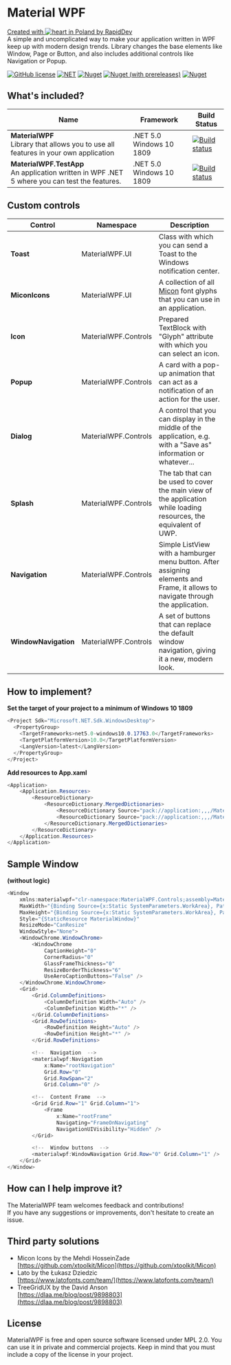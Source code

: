 # Material WPF
[Created with ![heart](http://i.imgur.com/oXJmdtz.gif) in Poland by RapidDev](https://rdev.cc/)  
A simple and uncomplicated way to make your application written in WPF keep up with modern design trends. Library changes the base elements like Window, Page or Button, and also includes additional controls like Navigation or Popup.

[![GitHub license](https://img.shields.io/github/license/rapiddev/MaterialWPF)](https://github.com/rapiddev/MaterialWPF/blob/master/LICENSE) [![NET](https://img.shields.io/badge/.NET-5.0.0-red)](https://github.com/rapiddev/MaterialWPF/blob/master/MaterialWPF.csproj) [![Nuget](https://img.shields.io/nuget/v/MaterialWPF)](https://www.nuget.org/packages/MaterialWPF/) [![Nuget (with prereleases)](https://img.shields.io/nuget/vpre/MaterialWPF?label=nuget-pre)](https://www.nuget.org/packages/MaterialWPF/) [![Nuget](https://img.shields.io/nuget/dt/MaterialWPF?label=nuget-downloads)](https://www.nuget.org/packages/MaterialWPF/)


## What's included?
| Name| Framework | Build Status |
| --- | --- | --- | 
| **MaterialWPF** <br /> Library that allows you to use all features in your own application | .NET 5.0 Windows 10 1809 | [![Build status](https://github.com/rapiddev/MaterialWPF/workflows/CI/badge.svg)](https://github.com/rapiddev/MaterialWPF/actions) | 
| **MaterialWPF.TestApp** <br /> An application written in WPF .NET 5 where you can test the features. | .NET 5.0 Windows 10 1809 | [![Build status](https://github.com/rapiddev/MaterialWPF/workflows/CI/badge.svg)](https://github.com/rapiddev/MaterialWPF/actions) | 


## Custom controls
| Control | Namespace | Description |
| --- | --- | --- |
| **Toast** | MaterialWPF.UI | Class with which you can send a Toast to the Windows notification center. |
| **MiconIcons** | MaterialWPF.UI | A collection of all [Micon](https://github.com/xtoolkit/Micon) font glyphs that you can use in an application. |
| **Icon** | MaterialWPF.Controls | Prepared TextBlock with "Glyph" attribute with which you can select an icon. |
| **Popup** | MaterialWPF.Controls | A card with a pop-up animation that can act as a notification of an action for the user. |
| **Dialog** | MaterialWPF.Controls | A control that you can display in the middle of the application, e.g. with a "Save as" information or whatever... |
| **Splash** | MaterialWPF.Controls | The tab that can be used to cover the main view of the application while loading resources, the equivalent of UWP. |
| **Navigation** | MaterialWPF.Controls | Simple ListView with a hamburger menu button. After assigning elements and Frame, it allows to navigate through the application. |
| **WindowNavigation** | MaterialWPF.Controls | A set of buttons that can replace the default window navigation, giving it a new, modern look. |


## How to implement?
**Set the target of your project to a minimum of Windows 10 1809**
```c#
<Project Sdk="Microsoft.NET.Sdk.WindowsDesktop">
  <PropertyGroup>
    <TargetFrameworks>net5.0-windows10.0.17763.0</TargetFrameworks>
    <TargetPlatformVersion>10.0</TargetPlatformVersion>
    <LangVersion>latest</LangVersion>
  </PropertyGroup>
</Project>
```

**Add resources to App.xaml**
```c#
<Application>
    <Application.Resources>
        <ResourceDictionary>
            <ResourceDictionary.MergedDictionaries>
                <ResourceDictionary Source="pack://application:,,,/MaterialWPF;component/Styles/ThemeLight.xaml" />
                <ResourceDictionary Source="pack://application:,,,/MaterialWPF;component/Styles/Material.xaml" />
            </ResourceDictionary.MergedDictionaries>
        </ResourceDictionary>
    </Application.Resources>
</Application>
```

## Sample Window
**(without logic)**
```c#
<Window
    xmlns:materialwpf="clr-namespace:MaterialWPF.Controls;assembly=MaterialWPF"
    MaxWidth="{Binding Source={x:Static SystemParameters.WorkArea}, Path=Width}"
    MaxHeight="{Binding Source={x:Static SystemParameters.WorkArea}, Path=Height}"
    Style="{StaticResource MaterialWindow}"
    ResizeMode="CanResize"
    WindowStyle="None">
    <WindowChrome.WindowChrome>
        <WindowChrome
            CaptionHeight="0"
            CornerRadius="0"
            GlassFrameThickness="0"
            ResizeBorderThickness="6"
            UseAeroCaptionButtons="False" />
    </WindowChrome.WindowChrome>
    <Grid>
        <Grid.ColumnDefinitions>
            <ColumnDefinition Width="Auto" />
            <ColumnDefinition Width="*" />
        </Grid.ColumnDefinitions>
        <Grid.RowDefinitions>
            <RowDefinition Height="Auto" />
            <RowDefinition Height="*" />
        </Grid.RowDefinitions>

        <!--  Navigation  -->
        <materialwpf:Navigation
            x:Name="rootNavigation"
            Grid.Row="0"
            Grid.RowSpan="2"
            Grid.Column="0" />

        <!--  Content Frame  -->
        <Grid Grid.Row="1" Grid.Column="1">
            <Frame
                x:Name="rootFrame"
                Navigating="FrameOnNavigating"
                NavigationUIVisibility="Hidden" />
        </Grid>

        <!--  Window buttons  -->
        <materialwpf:WindowNavigation Grid.Row="0" Grid.Column="1" />
    </Grid>
</Window>
```

## How can I help improve it?
The MaterialWPF team welcomes feedback and contributions!<br/>
If you have any suggestions or improvements, don't hesitate to create an issue.

## Third party solutions
- Micon Icons by the Mehdi HosseinZade  
[https://github.com/xtoolkit/Micon](https://github.com/xtoolkit/Micon)
- Lato by the Łukasz Dziedzic  
[https://www.latofonts.com/team/](https://www.latofonts.com/team/)
- TreeGridUX by the David Anson  
[https://dlaa.me/blog/post/9898803](https://dlaa.me/blog/post/9898803)

## License
MaterialWPF is free and open source software licensed under MPL 2.0. You can use it in private and commercial projects. Keep in mind that you must include a copy of the license in your project.
